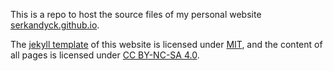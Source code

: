 This is a repo to host the source files of my personal website [serkandyck.github.io](https://serkandyck.github.io/).

The [jekyll template](https://github.com/github/personal-website) of this website is licensed under [MIT](LICENSE.txt), and the content of all pages is licensed under [CC BY-NC-SA 4.0](https://creativecommons.org/licenses/by-nc-sa/4.0/).